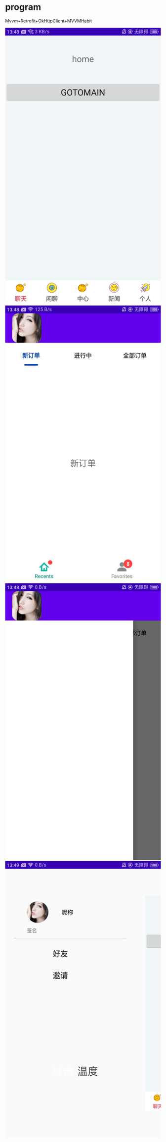 # program
Mvvm+Retrofit+OkHttpClient+MVVMHabit


![](./img/1.png)
![](./img/2.png)
![](./img/3.png)
![](./img/4.png)
